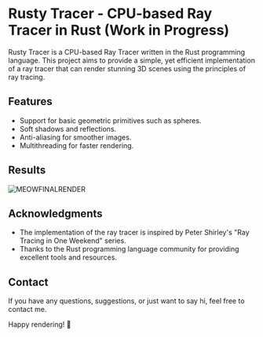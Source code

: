 # Rusty Tracer - CPU-based Ray Tracer in Rust (Work in Progress)

Rusty Tracer is a CPU-based Ray Tracer written in the Rust programming language. This project aims to provide a simple, yet efficient implementation of a ray tracer that can render stunning 3D scenes using the principles of ray tracing.

## Features

- Support for basic geometric primitives such as spheres.
- Soft shadows and reflections.
- Anti-aliasing for smoother images.
- Multithreading for faster rendering.

## Results

![MEOWFINALRENDER](https://github.com/HazafaTan/rusty-tracer/assets/48661942/f3fb28ae-58ec-40cd-8daa-95cf7de760a3)


## Acknowledgments

- The implementation of the ray tracer is inspired by Peter Shirley's "Ray Tracing in One Weekend" series.
- Thanks to the Rust programming language community for providing excellent tools and resources.

## Contact

If you have any questions, suggestions, or just want to say hi, feel free to contact me.

Happy rendering! 🚀

